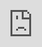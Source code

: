 ```yaml
---
title: Whitty
layout: template
filename: WHITTY
--- 
```

<iframe src="https://hyperwood.github.io/whitty/" style="position:fixed; top:0; left:0; bottom:0; right:0; width:100%; height:100%; border:none; margin:0; padding:0; overflow:hidden; z-index:999999;">
    Your browser doesn't support iframes
</iframe>
